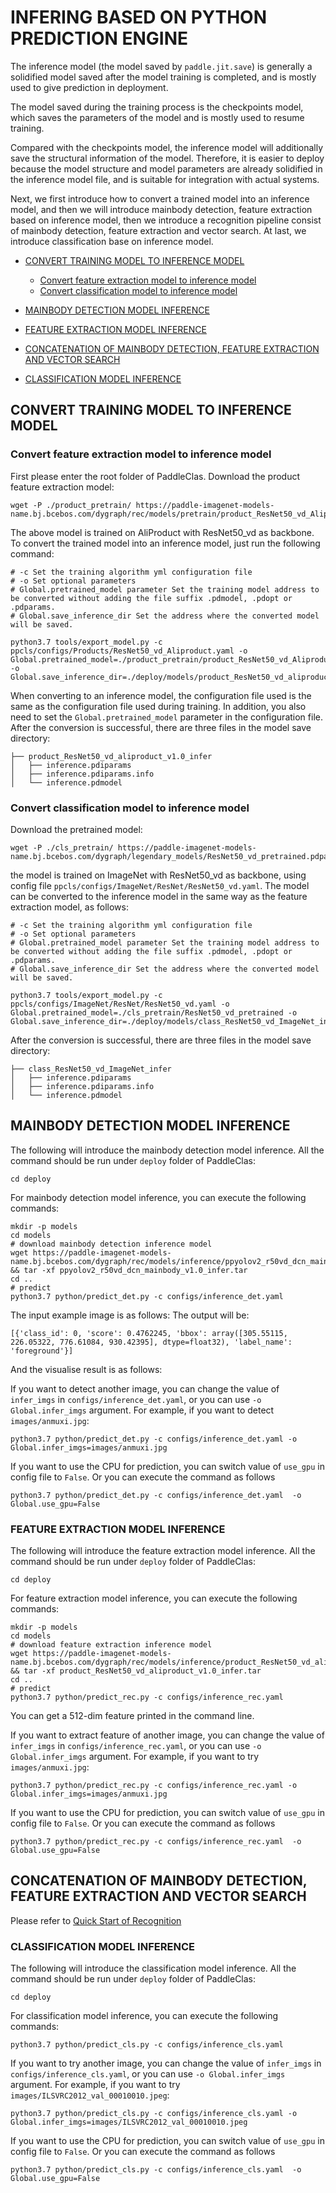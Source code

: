 # INFERING BASED ON PYTHON PREDICTION ENGINE

The inference model (the model saved by `paddle.jit.save`) is generally a solidified model saved after the model training is completed, and is mostly used to give prediction in deployment.

The model saved during the training process is the checkpoints model, which saves the parameters of the model and is mostly used to resume training.

Compared with the checkpoints model, the inference model will additionally save the structural information of the model. Therefore, it is easier to deploy because the model structure and model parameters are already solidified in the inference model file, and is suitable for integration with actual systems.

Next, we first introduce how to convert a trained model into an inference model, and then we will introduce mainbody detection, feature extraction based on inference model, 
then we introduce a recognition pipeline consist of mainbody detection, feature extraction and vector search. At last, we introduce classification base on inference model. 

- [CONVERT TRAINING MODEL TO INFERENCE MODEL](#CONVERT)
    - [Convert feature extraction model to inference model](#Convert_feature_extraction)
    - [Convert classification model to inference model](#Convert_class)

- [MAINBODY DETECTION MODEL INFERENCE](#DETECTION_MODEL_INFERENCE)

- [FEATURE EXTRACTION MODEL INFERENCE](#FEATURE_EXTRACTION_MODEL_INFERENCE)

- [CONCATENATION OF MAINBODY DETECTION, FEATURE EXTRACTION AND VECTOR SEARCH](#CONCATENATION)

- [CLASSIFICATION MODEL INFERENCE](#CLASSIFICATION)

<a name="CONVERT"></a>
## CONVERT TRAINING MODEL TO INFERENCE MODEL
<a name="Convert_feature_extraction"></a>
### Convert feature extraction model to inference model
First please enter the root folder of PaddleClas. Download the product feature extraction model:
```shell script
wget -P ./product_pretrain/ https://paddle-imagenet-models-name.bj.bcebos.com/dygraph/rec/models/pretrain/product_ResNet50_vd_Aliproduct_v1.0_pretrained.pdparams
```

The above model is trained on AliProduct with ResNet50_vd as backbone. To convert the trained model into an inference model, just run the following command:
```
# -c Set the training algorithm yml configuration file
# -o Set optional parameters
# Global.pretrained_model parameter Set the training model address to be converted without adding the file suffix .pdmodel, .pdopt or .pdparams.
# Global.save_inference_dir Set the address where the converted model will be saved.

python3.7 tools/export_model.py -c ppcls/configs/Products/ResNet50_vd_Aliproduct.yaml -o Global.pretrained_model=./product_pretrain/product_ResNet50_vd_Aliproduct_v1.0_pretrained -o Global.save_inference_dir=./deploy/models/product_ResNet50_vd_aliproduct_v1.0_infer
```

When converting to an inference model, the configuration file used is the same as the configuration file used during training. In addition, you also need to set the `Global.pretrained_model` parameter in the configuration file.
After the conversion is successful, there are three files in the model save directory:
``` 
├── product_ResNet50_vd_aliproduct_v1.0_infer
│   ├── inference.pdiparams
│   ├── inference.pdiparams.info
│   └── inference.pdmodel
```

<a name="Convert_class"></a>
### Convert classification model to inference model

Download the pretrained model:
``` shell script
wget -P ./cls_pretrain/ https://paddle-imagenet-models-name.bj.bcebos.com/dygraph/legendary_models/ResNet50_vd_pretrained.pdparams
```

the model is trained on ImageNet with ResNet50_vd as backbone, using config file `ppcls/configs/ImageNet/ResNet/ResNet50_vd.yaml`.
The model can be converted to the inference model in the same way as the feature extraction model, as follows:
```
# -c Set the training algorithm yml configuration file
# -o Set optional parameters
# Global.pretrained_model parameter Set the training model address to be converted without adding the file suffix .pdmodel, .pdopt or .pdparams.
# Global.save_inference_dir Set the address where the converted model will be saved.

python3.7 tools/export_model.py -c ppcls/configs/ImageNet/ResNet/ResNet50_vd.yaml -o Global.pretrained_model=./cls_pretrain/ResNet50_vd_pretrained -o Global.save_inference_dir=./deploy/models/class_ResNet50_vd_ImageNet_infer
```

After the conversion is successful, there are three files in the model save directory:
```
├── class_ResNet50_vd_ImageNet_infer
│   ├── inference.pdiparams
│   ├── inference.pdiparams.info
│   └── inference.pdmodel
```

<a name="DETECTION_MODEL_INFERENCE"></a>
## MAINBODY DETECTION MODEL INFERENCE

The following will introduce the mainbody detection model inference. All the command should be run under `deploy` folder of PaddleClas:
```shell script
cd deploy
```

For mainbody detection model inference, you can execute the following commands:

```shell script
mkdir -p models
cd models
# download mainbody detection inference model
wget https://paddle-imagenet-models-name.bj.bcebos.com/dygraph/rec/models/inference/ppyolov2_r50vd_dcn_mainbody_v1.0_infer.tar && tar -xf ppyolov2_r50vd_dcn_mainbody_v1.0_infer.tar
cd ..
# predict
python3.7 python/predict_det.py -c configs/inference_det.yaml
```

The input example image is as follows:
[](../images/recognition/product_demo/wangzai.jpg)
The output will be:
```text
[{'class_id': 0, 'score': 0.4762245, 'bbox': array([305.55115, 226.05322, 776.61084, 930.42395], dtype=float32), 'label_name': 'foreground'}]
```
And the visualise result is as follows:
[](../images/recognition/product_demo/wangzai_det_result.jpg)

If you want to detect another image, you can change the value of `infer_imgs` in `configs/inference_det.yaml`, 
or you can use `-o Global.infer_imgs` argument. For example, if you want to detect `images/anmuxi.jpg`:
```shell script
python3.7 python/predict_det.py -c configs/inference_det.yaml -o Global.infer_imgs=images/anmuxi.jpg
```

If you want to use the CPU for prediction, you can switch value of `use_gpu` in config file to `False`. Or you can execute the command as follows
```
python3.7 python/predict_det.py -c configs/inference_det.yaml  -o Global.use_gpu=False
```

<a name="FEATURE_EXTRACTION_MODEL_INFERENCE"></a>
### FEATURE EXTRACTION MODEL INFERENCE

The following will introduce the feature extraction model inference. All the command should be run under `deploy` folder of PaddleClas:
```shell script
cd deploy
```
For feature extraction model inference, you can execute the following commands:
```shell script
mkdir -p models
cd models
# download feature extraction inference model
wget https://paddle-imagenet-models-name.bj.bcebos.com/dygraph/rec/models/inference/product_ResNet50_vd_aliproduct_v1.0_infer.tar && tar -xf product_ResNet50_vd_aliproduct_v1.0_infer.tar
cd ..
# predict
python3.7 python/predict_rec.py -c configs/inference_rec.yaml
```
You can get a 512-dim feature printed in the command line.

If you want to extract feature of another image, you can change the value of `infer_imgs` in `configs/inference_rec.yaml`, 
or you can use `-o Global.infer_imgs` argument. For example, if you want to try `images/anmuxi.jpg`:
```shell script
python3.7 python/predict_rec.py -c configs/inference_rec.yaml -o Global.infer_imgs=images/anmuxi.jpg
```

If you want to use the CPU for prediction, you can switch value of `use_gpu` in config file to `False`. Or you can execute the command as follows
```
python3.7 python/predict_rec.py -c configs/inference_rec.yaml  -o Global.use_gpu=False
```

<a name="CONCATENATION"></a>
## CONCATENATION OF MAINBODY DETECTION, FEATURE EXTRACTION AND VECTOR SEARCH
 Please refer to [Quick Start of Recognition](./tutorials/quick_start_recognition_en.md)

<a name="CLASSIFICATION"></a>
### CLASSIFICATION MODEL INFERENCE
The following will introduce the classification model inference. All the command should be run under `deploy` folder of PaddleClas:
```shell script
cd deploy
```

For classification model inference, you can execute the following commands:

```shell script
python3.7 python/predict_cls.py -c configs/inference_cls.yaml
```
If you want to try another image, you can change the value of `infer_imgs` in `configs/inference_cls.yaml`, 
or you can use `-o Global.infer_imgs` argument. For example, if you want to try `images/ILSVRC2012_val_00010010.jpeg`:
```shell script
python3.7 python/predict_cls.py -c configs/inference_cls.yaml -o Global.infer_imgs=images/ILSVRC2012_val_00010010.jpeg

```

If you want to use the CPU for prediction, you can switch value of `use_gpu` in config file to `False`. Or you can execute the command as follows
```
python3.7 python/predict_cls.py -c configs/inference_cls.yaml  -o Global.use_gpu=False
```